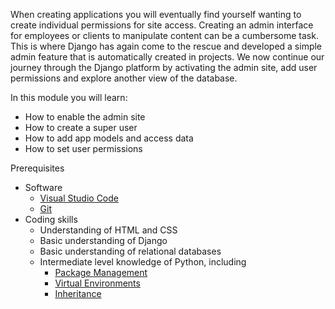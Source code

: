 When creating applications you will eventually find yourself wanting to create individual permissions for site access. Creating an admin interface for employees or clients to manipulate content can be a cumbersome task. This is where Django has again come to the rescue and developed a simple admin feature that is automatically created in projects. We now continue our journey through the Django platform by activating the admin site, add user permissions and explore another view of the database.

In this module you will learn:

- How to enable the admin site
- How to create a super user
- How to add app models and access data
- How to set user permissions

Prerequisites

- Software
  - [Visual Studio Code](https://code.visualstudio.com)
  - [Git](https://git-scm.com/)
- Coding skills
  - Understanding of HTML and CSS
  - Basic understanding of Django
  - Basic understanding of relational databases
  - Intermediate level knowledge of Python, including
    - [Package Management](https://docs.python.org/3/installing/index.html)
    - [Virtual Environments](https://packaging.python.org/tutorials/installing-packages/#creating-virtual-environments)
    - [Inheritance](https://docs.python.org/3/tutorial/classes.html#inheritance)
